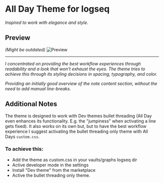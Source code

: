# All Day Theme for logseq

_Inspired to work with elegance and style._

## Preview
_(Might be outdated)_
![Preview](https://raw.githubusercontent.com/tobealive/logseq-allday-theme/main/preview.jpg)

---

_I concentrated on providing the best workflow experiences through readability and a look that won't exhaust the eyes._
_The theme tries to achieve this through its styling decisions in spacing, typography, and color._

_Providing an initially good overview of the note content section, without  the need to add manual line-breaks._

## Additional Notes
The theme is designed to work with Dev themes bullet threading (All Day even enhances its functionality. E.g. the "jumpiness" when activating a line gets fixed).
It also works on its own but, but to have the best workflow experience I suggest activating the bullet threading only theme with All Days `custom.css`.

### To achieve this:
- Add the theme as custom.css in your vaults/graphs logseq dir
- Active developer mode in the settings
- Install "Dev theme" from the marketplace
- Active the bullet threading only theme.





